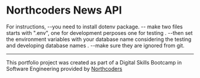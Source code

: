 # Northcoders News API

For instructions, 
--you need to install dotenv package.
-- make two  files starts with ".env", one for development perposes one for testing . 
--then set the environment variables  with your database name considering the testing and developing database names . 
--make sure they are ignored from git. 



--- 

This portfolio project was created as part of a Digital Skills Bootcamp in Software Engineering provided by [Northcoders](https://northcoders.com/)
